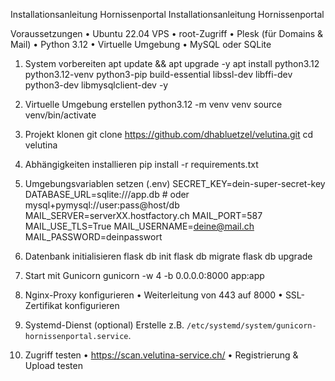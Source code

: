 Installationsanleitung Hornissenportal
Installationsanleitung Hornissenportal

Voraussetzungen
•	Ubuntu 22.04 VPS
•	root-Zugriff
•	Plesk (für Domains & Mail)
•	Python 3.12
•	Virtuelle Umgebung
•	MySQL oder SQLite

1. System vorbereiten
apt update && apt upgrade -y
apt install python3.12 python3.12-venv python3-pip build-essential libssl-dev libffi-dev python3-dev libmysqlclient-dev -y

2. Virtuelle Umgebung erstellen
python3.12 -m venv venv
source venv/bin/activate

3. Projekt klonen
git clone https://github.com/dhabluetzel/velutina.git
cd velutina

4. Abhängigkeiten installieren
pip install -r requirements.txt

5. Umgebungsvariablen setzen (.env)
SECRET_KEY=dein-super-secret-key
DATABASE_URL=sqlite:///app.db  # oder mysql+pymysql://user:pass@host/db
MAIL_SERVER=serverXX.hostfactory.ch
MAIL_PORT=587
MAIL_USE_TLS=True
MAIL_USERNAME=deine@mail.ch
MAIL_PASSWORD=deinpasswort

6. Datenbank initialisieren
flask db init
flask db migrate
flask db upgrade

7. Start mit Gunicorn
gunicorn -w 4 -b 0.0.0.0:8000 app:app

8. Nginx-Proxy konfigurieren
•	Weiterleitung von 443 auf 8000
•	SSL-Zertifikat konfigurieren

9. Systemd-Dienst (optional)
Erstelle z.B. `/etc/systemd/system/gunicorn-hornissenportal.service`.

10. Zugriff testen
•	https://scan.velutina-service.ch/
•	Registrierung & Upload testen
